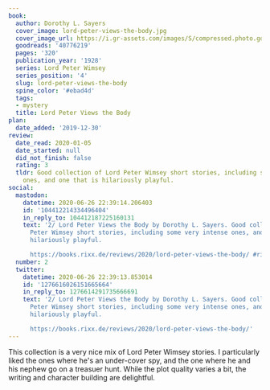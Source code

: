 ```yaml
---
book:
  author: Dorothy L. Sayers
  cover_image: lord-peter-views-the-body.jpg
  cover_image_url: https://i.gr-assets.com/images/S/compressed.photo.goodreads.com/books/1531243413l/40776219._SX98_.jpg
  goodreads: '40776219'
  pages: '320'
  publication_year: '1928'
  series: Lord Peter Wimsey
  series_position: '4'
  slug: lord-peter-views-the-body
  spine_color: '#ebad4d'
  tags:
  - mystery
  title: Lord Peter Views the Body
plan:
  date_added: '2019-12-30'
review:
  date_read: 2020-01-05
  date_started: null
  did_not_finish: false
  rating: 3
  tldr: Good collection of Lord Peter Wimsey short stories, including some very intense
    ones, and one that is hilariously playful.
social:
  mastodon:
    datetime: 2020-06-26 22:39:14.206403
    id: '104412214334496404'
    in_reply_to: 104412187225160131
    text: '2/ Lord Peter Views the Body by Dorothy L. Sayers. Good collection of Lord
      Peter Wimsey short stories, including some very intense ones, and one that is
      hilariously playful.

      https://books.rixx.de/reviews/2020/lord-peter-views-the-body/ #rixxReads'
  number: 2
  twitter:
    datetime: 2020-06-26 22:39:13.853014
    id: '1276616026151665664'
    in_reply_to: 1276614291735666691
    text: '2/ Lord Peter Views the Body by Dorothy L. Sayers. Good collection of Lord
      Peter Wimsey short stories, including some very intense ones, and one that is
      hilariously playful.

      https://books.rixx.de/reviews/2020/lord-peter-views-the-body/'
---
```


This collection is a very nice mix of Lord Peter Wimsey stories. I particularly liked the ones where he's an under-cover spy, and the one where he and his nephew go on a treasuer hunt. While the plot quality varies a bit, the writing and character building are delightful.
